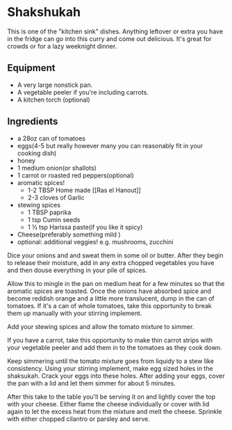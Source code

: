 # Shakshukah
This is one of the "kitchen sink" dishes. Anything leftover or extra you have in the fridge can go into this curry and come out delicious. It's great for crowds or for a lazy weeknight dinner.


## Equipment
- A very large nonstick pan. 
- A vegetable peeler if you're including carrots.
- A kitchen torch (optional)

## Ingredients
- a 28oz can of tomatoes 
- eggs(4-5 but really however many you can reasonably fit in your cooking dish) 
- honey
- 1 medium onion(or shallots) 
- 1 carrot or roasted red peppers(optional)
- aromatic spices! 
	- 1-2 TBSP Home made [[Ras el Hanout]] 
	- 2-3 cloves of Garlic
- stewing spices
	- 1 TBSP paprika 
	- 1 tsp Cumin seeds
	- 1 ½ tsp Harissa paste(if you like it spicy)
- Cheese(preferably something mild )
- optional: additional veggies! e.g. mushrooms, zucchini


Dice your onions and and sweat them in some oil or butter. After they begin to release their moisture, add in any extra chopped vegetables you have and then douse everything in your pile of spices. 

Allow this to mingle in the pan on medium heat for a few minutes so that the aromatic spices are toasted. 
Once the onions have absorbed spice and become reddish orange and a little more translucent, dump in the can of tomatoes. If it's a can of whole tomatoes, take this opportunity to break them up manually with your stirring implement. 

Add your stewing spices and allow the tomato mixture to simmer. 

If you have a carrot, take this opportunity to make thin carrot strips with your vegetable peeler and add them in to the tomatoes as they cook down. 

Keep simmering until the tomato mixture goes from liquidy to a stew like consistency. Using your stirring implement, make egg sized holes in the shaksukah. Crack your eggs into these holes. After adding your eggs, cover the pan with a lid and let them simmer for about 5 minutes. 

After this take to the table you'll be serving it on and lightly cover the top with your cheese. Either flame the cheese individually or cover with lid again to let the excess heat from the mixture and melt the cheese.
Sprinkle with either chopped cilantro or parsley and serve.


